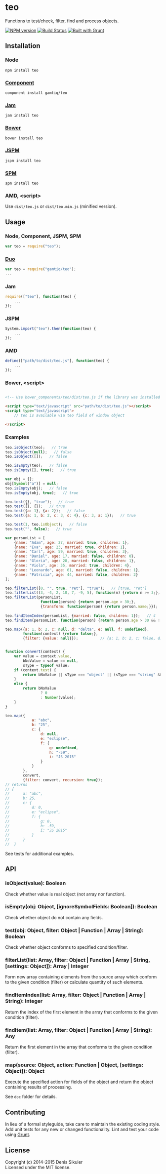 # teo

Functions to test/check, filter, find and process objects.

[![NPM version](https://badge.fury.io/js/teo.png)](http://badge.fury.io/js/teo)
[![Build Status](https://secure.travis-ci.org/gamtiq/teo.png?branch=master)](http://travis-ci.org/gamtiq/teo)
[![Built with Grunt](https://cdn.gruntjs.com/builtwith.png)](http://gruntjs.com/)

## Installation

### Node

    npm install teo

### [Component](https://github.com/component/component)

    component install gamtiq/teo

### [Jam](http://jamjs.org)

    jam install teo

### [Bower](http://bower.io)

    bower install teo

### [JSPM](http://jspm.io)

    jspm install teo

### [SPM](http://spmjs.io)

    spm install teo

### AMD, &lt;script&gt;

Use `dist/teo.js` or `dist/teo.min.js` (minified version).

## Usage

### Node, Component, JSPM, SPM

```js
var teo = require("teo");
```

### [Duo](http://duojs.org)

```js
var teo = require("gamtiq/teo");
...
```

### Jam

```js
require(["teo"], function(teo) {
    ...
});
```

### JSPM

```js
System.import("teo").then(function(teo) {
    ...
});
```

### AMD

```js
define(["path/to/dist/teo.js"], function(teo) {
    ...
});
```

### Bower, &lt;script&gt;

```html

<!-- Use bower_components/teo/dist/teo.js if the library was installed by Bower -->

<script type="text/javascript" src="path/to/dist/teo.js"></script>
<script type="text/javascript">
    // teo is available via teo field of window object
    ...
</script>
```

### Examples

```js
teo.isObject(teo);   // true
teo.isObject(null);   // false
teo.isObject([]);   // false

teo.isEmpty(teo);   // false
teo.isEmpty([], true);   // true

var obj = {};
obj[Symbol("a")] = null;
teo.isEmpty(obj);   // false
teo.isEmpty(obj, true);   // true

teo.test({}, "true");   // true
teo.test({}, {});   // true
teo.test({a: 1}, {a: 2});   // false
teo.test({a: 1, b: 2, c: 3, d: 4}, {c: 3, a: 1});   // true

teo.test(1, teo.isObject);   // false
teo.test("", false);   // true

var personList = [
    {name: "Adam", age: 27, married: true, children: 1},
    {name: "Eva", age: 23, married: true, children: 1},
    {name: "Carl", age: 59, married: true, children: 3},
    {name: "Daniel", age: 17, married: false, children: 0},
    {name: "Gloria", age: 28, married: false, children: 1},
    {name: "Viola", age: 35, married: true, children: 4},
    {name: "Leonardo", age: 61, married: false, children: 1},
    {name: "Patricia", age: 44, married: false, children: 2}
];

teo.filterList([0, "", true, "ret"], "true");   // [true, "ret"]
teo.filterList([3, -4, 2, 10, 7, -9, 5], function(n) {return n >= 3;}, {count: true});   // 4
teo.filterList(personList,
                function(person) {return person.age > 30;},
                {transform: function(person) {return person.name;}});   // ["Carl", "Viola", "Leonardo", "Patricia"]
                            
teo.findItemIndex(personList, {married: false, children: 1});   // 4
teo.findItem(personList, function(person) {return person.age > 30 && ! person.married;});   // {name: "Leonardo", age: 61, married: false, children: 1}

teo.map({a: 1, b: 2, c: null, d: "delta", e: null, f: undefined},
        function(context) {return false;},
        {filter: {value: null}});          // {a: 1, b: 2, c: false, d: "delta", e: false, f: undefined}


function convert(context) {
    var value = context.value,
        bNoValue = value == null,
        sType = typeof value;
    if (context.test) {
        return bNoValue || sType === "object" || (sType === "string" && /^-?\d+$/.test(value));
    }
    else {
        return bNoValue
                ? 0
                : Number(value);
    }
}

teo.map({
            a: "abc",
            b: "25",
            c: {
                d: null,
                e: "eclipse",
                f: {
                    g: undefined,
                    h: "-59",
                    i: "JS 2015"
                }
            }
        },
        convert,
        {filter: convert, recursion: true});
// returns
// {
//      a: "abc",
//      b: 25,
//      c: {
//          d: 0,
//          e: "eclipse",
//          f: {
//              g: 0,
//              h: -59,
//              i: "JS 2015"
//          }
//      }
//  }
```

See tests for additional examples.

## API

### isObject(value): Boolean

Check whether value is real object (not array nor function).

### isEmpty(obj: Object, [ignoreSymbolFields: Boolean]): Boolean

Check whether object do not contain any fields.

### test(obj: Object, filter: Object | Function | Array | String): Boolean

Check whether object conforms to specified condition/filter.

### filterList(list: Array, filter: Object | Function | Array | String, [settings: Object]): Array | Integer

Form new array containing elements from the source array which conform to the given condition (filter)
or calculate quantity of such elements.

### findItemIndex(list: Array, filter: Object | Function | Array | String): Integer

Return the index of the first element in the array that conforms to the given condition (filter).

### findItem(list: Array, filter: Object | Function | Array | String): Any

Return the first element in the array that conforms to the given condition (filter).

### map(source: Object, action: Function | Object, [settings: Object]): Object

Execute the specified action for fields of the object and return the object containing results of processing.

See `doc` folder for details.


## Contributing
In lieu of a formal styleguide, take care to maintain the existing coding style.
Add unit tests for any new or changed functionality.
Lint and test your code using [Grunt](http://gruntjs.com/).

## License
Copyright (c) 2014-2015 Denis Sikuler  
Licensed under the MIT license.

